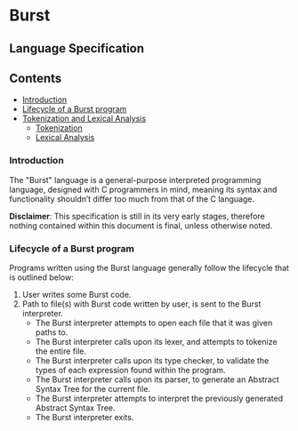 # Burst
## Language Specification

## Contents
 - [Introduction](#introduction)
 - [Lifecycle of a Burst program](#lifecycle-of-a-burst-program)
 - [Tokenization and Lexical Analysis](Lexer.md)
    - [Tokenization](Lexer.md#tokenization)
    - [Lexical Analysis](Lexer.md#lexical-analysis)

### Introduction
The "Burst" language is a general-purpose interpreted programming language,
designed with C programmers in mind, meaning its syntax and functionality
shouldn’t differ too much from that of the C language.

**Disclaimer**: This specification is still in its very early stages, therefore
nothing contained within this document is final, unless otherwise noted.

### Lifecycle of a Burst program
Programs written using the Burst language generally follow the lifecycle that is
outlined below:

 1. User writes some Burst code.
 2. Path to file(s) with Burst code written by user, is sent to the Burst
 interpreter.
    - The Burst interpreter attempts to open each file that it was given paths
    to.
    - The Burst interpreter calls upon its lexer, and attempts to tokenize the
    entire file.
    - The Burst interpreter calls upon its type checker, to validate the types
    of each expression found within the program.
    - The Burst interpreter calls upon its parser, to generate an Abstract
    Syntax Tree for the current file.
    - The Burst interpreter attempts to interpret the previously generated
    Abstract Syntax Tree.
    - The Burst interpreter exits.